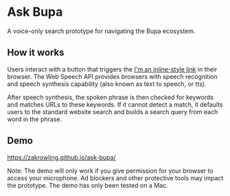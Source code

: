 # Ask Bupa
A voice-only search prototype for navigating the Bupa ecosystem.

## How it works
Users interact with a button that triggers the [I'm an inline-style link]([https://www.google.com](https://developer.mozilla.org/en-US/docs/Web/API/Web_Speech_API)) in their browser.
The Web Speech API provides browsers with speech recognition and speech synthesis capability (also known as text to speech, or tts).

After speech synthesis, the spoken phrase is then checked for keywords and matches URLs to these keywords.
If it cannot detect a match, it defaults users to the standard website search and builds a search query from each word in the phrase.

## Demo
https://zakrowling.github.io/ask-bupa/

Note: The demo will only work if you give permission for your browser to access your microphone. Ad blockers and other protective tools may impact the prototype. The demo has only been tested on a Mac.
